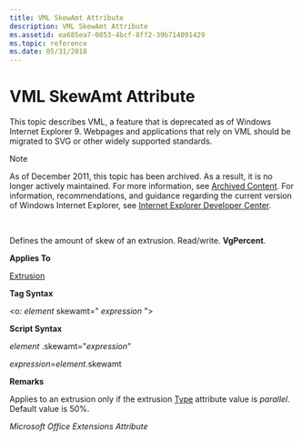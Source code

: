 ```yaml
---
title: VML SkewAmt Attribute
description: VML SkewAmt Attribute
ms.assetid: ea685ea7-0853-4bcf-8ff2-39b714091429
ms.topic: reference
ms.date: 05/31/2018
---
```


# VML SkewAmt Attribute

This topic describes VML, a feature that is deprecated as of Windows Internet Explorer 9. Webpages and applications that rely on VML should be migrated to SVG or other widely supported standards.

> [!Note]  
> As of December 2011, this topic has been archived. As a result, it is no longer actively maintained. For more information, see [Archived Content](/previous-versions/windows/internet-explorer/ie-developer/). For information, recommendations, and guidance regarding the current version of Windows Internet Explorer, see [Internet Explorer Developer Center](https://msdn.microsoft.com/ie/).

 

Defines the amount of skew of an extrusion. Read/write. **VgPercent**.

**Applies To**

[Extrusion](msdn-online-vml-extrusion-element.md)

**Tag Syntax**

<o: *element* skewamt=" *expression* ">

**Script Syntax**

*element* .skewamt="*expression*"

*expression*=*element*.skewamt

**Remarks**

Applies to an extrusion only if the extrusion [Type](type-attribute--extrusion--vml.md) attribute value is *parallel*. Default value is 50%.

*Microsoft Office Extensions Attribute*

 

 
